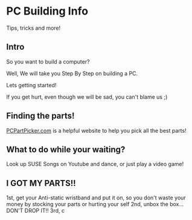 # PC Building Info
Tips, tricks and more!


## Intro

So you want to build a computer?

Well, We will take you Step By Step on building a PC.

Lets getting started!

If you get hurt, even though we will be sad, you can't blame us ;)

## Finding the parts!
[PCPartPicker.com](https://www.pcpartpicker.com/) is a helpful website to help you pick all the best parts!

## What to do while your waiting?
Look up SUSE Songs on Youtube and dance, or just play a video game!

## I GOT MY PARTS!!
1st, get your Anti-static wristband and put it on, so you don't waste your money by stocking your parts or hurting your self
2nd, unbox the box... DON'T DROP IT!!
3rd, c
